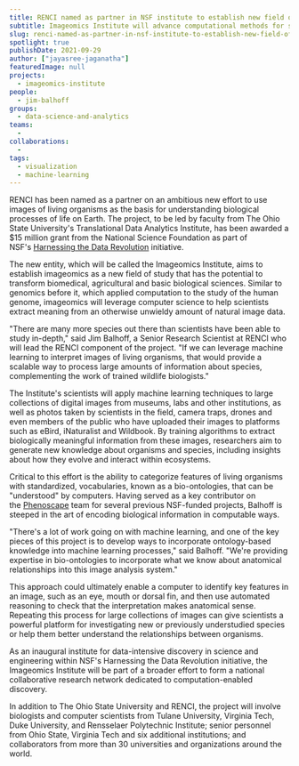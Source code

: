 ```yaml
---
title: RENCI named as partner in NSF institute to establish new field of imageomics
subtitle: Imageomics Institute will advance computational methods for studying Earth’s biodiversity
slug: renci-named-as-partner-in-nsf-institute-to-establish-new-field-of-imageomics
spotlight: true
publishDate: 2021-09-29
author: ["jayasree-jaganatha"]
featuredImage: null
projects:
  - imageomics-institute
people:
  - jim-balhoff
groups:
  - data-science-and-analytics
teams:
  - 
collaborations:
  - 
tags:
  - visualization
  - machine-learning
---
```


RENCI has been named as a partner on an ambitious new effort to use images of living organisms as the basis for understanding biological processes of life on Earth. The project, to be led by faculty from The Ohio State University's Translational Data Analytics Institute, has been awarded a $15 million grant from the National Science Foundation as part of NSF's [Harnessing the Data Revolution](https://www.nsf.gov/cise/harnessingdata/) initiative.

The new entity, which will be called the Imageomics Institute, aims to establish imageomics as a new field of study that has the potential to transform biomedical, agricultural and basic biological sciences. Similar to genomics before it, which applied computation to the study of the human genome, imageomics will leverage computer science to help scientists extract meaning from an otherwise unwieldy amount of natural image data.

"There are many more species out there than scientists have been able to study in-depth," said Jim Balhoff, a Senior Research Scientist at RENCI who will lead the RENCI component of the project. "If we can leverage machine learning to interpret images of living organisms, that would provide a scalable way to process large amounts of information about species, complementing the work of trained wildlife biologists."

The Institute's scientists will apply machine learning techniques to large collections of digital images from museums, labs and other institutions, as well as photos taken by scientists in the field, camera traps, drones and even members of the public who have uploaded their images to platforms such as eBird, iNaturalist and Wildbook. By training algorithms to extract biologically meaningful information from these images, researchers aim to generate new knowledge about organisms and species, including insights about how they evolve and interact within ecosystems.

Critical to this effort is the ability to categorize features of living organisms with standardized, vocabularies, known as a bio-ontologies, that can be "understood" by computers. Having served as a key contributor on the [Phenoscape](https://phenoscape.org/) team for several previous NSF-funded projects, Balhoff is steeped in the art of encoding biological information in computable ways.

"There's a lot of work going on with machine learning, and one of the key pieces of this project is to develop ways to incorporate ontology-based knowledge into machine learning processes," said Balhoff. "We're providing expertise in bio-ontologies to incorporate what we know about anatomical relationships into this image analysis system."

This approach could ultimately enable a computer to identify key features in an image, such as an eye, mouth or dorsal fin, and then use automated reasoning to check that the interpretation makes anatomical sense. Repeating this process for large collections of images can give scientists a powerful platform for investigating new or previously understudied species or help them better understand the relationships between organisms.

As an inaugural institute for data-intensive discovery in science and engineering within NSF's Harnessing the Data Revolution initiative, the Imageomics Institute will be part of a broader effort to form a national collaborative research network dedicated to computation-enabled discovery.

In addition to The Ohio State University and RENCI, the project will involve biologists and computer scientists from Tulane University, Virginia Tech, Duke University, and Rensselaer Polytechnic Institute; senior personnel from Ohio State, Virginia Tech and six additional institutions; and collaborators from more than 30 universities and organizations around the world.

